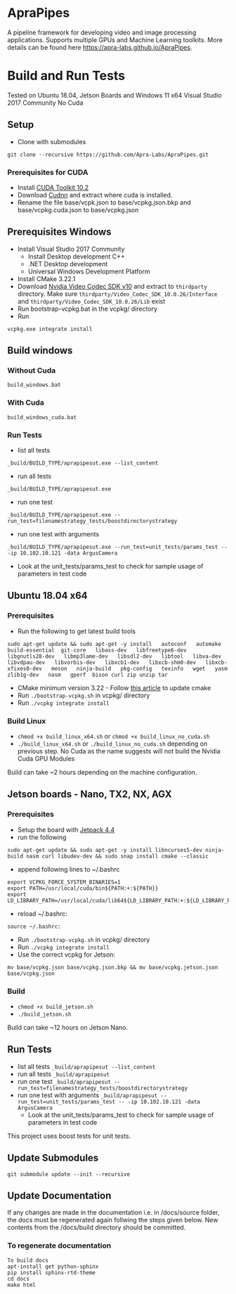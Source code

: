 
# ApraPipes
A pipeline framework for developing video and image processing applications. Supports multiple GPUs and Machine Learning toolkits. More details can be found here https://apra-labs.github.io/ApraPipes.

# Build and Run Tests
Tested on Ubuntu 18.04, Jetson Boards and Windows 11 x64 Visual Studio 2017 Community No Cuda

## Setup
* Clone with submodules
```
git clone --recursive https://github.com/Apra-Labs/ApraPipes.git
```

### Prerequisites for CUDA 
* Install [CUDA Toolkit 10.2](https://developer.nvidia.com/cuda-10.2-download-archive?target_os=Linux&target_arch=x86_64&target_distro=Ubuntu&target_version=1804)
* Download [Cudnn](https://developer.nvidia.com/rdp/cudnn-archive#a-collapse765-102) and extract where cuda is installed.
* Rename the file base/vcpk.json to base/vcpkg.json.bkp and base/vcpkg.cuda.json to base/vcpkg.json



## Prerequisites Windows
* Install Visual Studio 2017 Community 
  * Install Desktop development C++
  * .NET Desktop development
  * Universal Windows Development Platform
* Install CMake 3.22.1
* Download [Nvidia Video Codec SDK v10](https://developer.nvidia.com/designworks/video_codec_sdk/downloads/v10) and extract to `thirdparty` directory. Make sure `thirdparty/Video_Codec_SDK_10.0.26/Interface` and `thirdparty/Video_Codec_SDK_10.0.26/Lib` exist
* Run bootstrap-vcpkg.bat in the vcpkg/ directory
* Run 
```
vcpkg.exe integrate install
```

## Build windows

### Without Cuda
```
build_windows.bat
```

### With Cuda
```
build_windows_cuda.bat
```


### Run Tests
* list all tests
```
_build/BUILD_TYPE/aprapipesut.exe --list_content
```
* run all tests  
```
_build/BUILD_TYPE/aprapipesut.exe
```
* run one test 
```
_build/BUILD_TYPE/aprapipesut.exe --run_test=filenamestrategy_tests/boostdirectorystrategy
```
* run one test with arguments 
```
_build/BUILD_TYPE/aprapipesut.exe --run_test=unit_tests/params_test -- -ip 10.102.10.121 -data ArgusCamera
```
  * Look at the unit_tests/params_test to check for sample usage of parameters in test code


## Ubuntu 18.04 x64
###  Prerequisites 
* Run the following to get latest build tools
```
sudo apt-get update && sudo apt-get -y install   autoconf   automake   build-essential  git-core   libass-dev   libfreetype6-dev   libgnutls28-dev   libmp3lame-dev   libsdl2-dev   libtool   libva-dev   libvdpau-dev   libvorbis-dev   libxcb1-dev   libxcb-shm0-dev   libxcb-xfixes0-dev   meson   ninja-build   pkg-config   texinfo   wget   yasm   zlib1g-dev   nasm   gperf  bison curl zip unzip tar
```  
* CMake minimum version 3.22 - Follow [this article](https://anglehit.com/how-to-install-the-latest-version-of-cmake-via-command-line/) to update cmake
* Run `./bootstrap-vcpkg.sh` in vcpkg/ directory
* Run `./vcpkg integrate install`


### Build Linux

* `chmod +x build_linux_x64.sh` or `chmod +x build_linux_no_cuda.sh`
* `./build_linux_x64.sh` or `./build_linux_no_cuda.sh` depending on previous step. No Cuda as the name suggests will not build the Nvidia Cuda GPU Modules

Build can take ~2 hours depending on the machine configuration.

## Jetson boards - Nano, TX2, NX, AGX

### Prerequisites
* Setup the board with [Jetpack 4.4](https://docs.nvidia.com/sdk-manager/install-with-sdkm-jetson/index.html)
* run the following 
```
sudo apt-get update && sudo apt-get -y install libncurses5-dev ninja-build nasm curl libudev-dev && sudo snap install cmake --classic
```
* append following lines to ~/.bashrc
```
export VCPKG_FORCE_SYSTEM_BINARIES=1
export PATH=/usr/local/cuda/bin${PATH:+:${PATH}}
export LD_LIBRARY_PATH=/usr/local/cuda/lib64${LD_LIBRARY_PATH:+:${LD_LIBRARY_PATH}}
```
* reload ~/.bashrc:
```
source ~/.bashrc:
```
* Run `./bootstrap-vcpkg.sh` in vcpkg/ directory
* Run `./vcpkg integrate install`
* Use the correct vcpkg for Jetson:
```
mv base/vcpkg.json base/vcpkg.json.bkp && mv base/vcpkg.jetson.json base/vcpkg.json
```

### Build
* `chmod +x build_jetson.sh`
* `./build_jetson.sh`

Build can take ~12 hours on Jetson Nano. 

## Run Tests
* list all tests `_build/aprapipesut --list_content`
* run all tests  `_build/aprapipesut`
* run one test `_build/aprapipesut --run_test=filenamestrategy_tests/boostdirectorystrategy`
* run one test with arguments `_build/aprapipesut --run_test=unit_tests/params_test -- -ip 10.102.10.121 -data ArgusCamera`
  * Look at the unit_tests/params_test to check for sample usage of parameters in test code

This project uses boost tests for unit tests.

## Update Submodules
```
git submodule update --init --recursive
```

## Update Documentation
If any changes are made in the documentation i.e. in /docs/source folder, the docs must be regenerated again follwing the steps given below. New contents from the /docs/build directory should be committed.

### To regenerate documentation
```
To build docs
apt-install get python-sphinx 
pip install sphinx-rtd-theme
cd docs
make html
```
